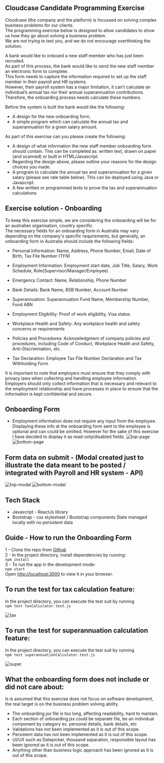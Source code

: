 ## Cloudcase Candidate Programming Exercise    

Cloudcase (the company and the platform) is focussed on solving complex business problems for our clients.  
The programming exercise below is designed to allow candidates to show us how they go about solving a business problem.  
We are not trying to test you, and we do not encourage overthinking the solution.  

A bank would like to onboard a new staff member who has just been recruited.  
As part of this process, the bank would like to send the new staff member an electronic form to complete.  
This form needs to capture the information required to set up the staff member in their payroll and HR systems.  
However, their payroll system has a major limitation, it can’t calculate an individual’s annual tax nor their annual superannuation contributions.   
Therefore, the onboarding process needs calculate these numbers.   

Before the system is built the bank would like the following:
- A design for the new onboarding form,
- A simple program which can calculate the annual tax and superannuation for a given salary amount. 

As part of this exercise can you please create the following:
* A design of what information the new staff member onboarding form should contain. This can be completed as: written text, drawn on paper (and scanned) or built in HTML/Javascript. 
* Regarding the design above, please outline your reasons for the design choices you made.
* A program to calculate the annual tax and superannuation for a given salary (please see rate table below). This can be deployed using Java or Javascript.
* A few written or programmed tests to prove the tax and superannuation calculations


## Exercise solution - Onboarding
To keep this exercise simple, we are considering the onboarding will be for an australian organisation, country specific.  
The necessary fields for an onboarding form in Australia may vary depending on the company's specific requirements, but generally, an onboarding form in Australia should include the following fields:

- Personal Information: Name, Address, Phone Number, Email, Date of Birth, Tax File Number (TFN)  

- Employment Information: Employment start date, Job Title, Salary, Work Schedule, Role(Supervisor/Manager/Employee)  

- Emergency Contact: Name, Relationship, Phone Number  

- Bank Details: Bank Name, BSB Number, Account Number  

- Superannuation: Superannuation Fund Name, Membership Number, Fund ABN  

- Employment Eligibility: Proof of work eligibility, Visa status  

- Workplace Health and Safety: Any workplace health and safety concerns or requirements  

- Policies and Procedures: Acknowledgment of company policies and procedures, including Code of Conduct, Workplace Health and Safety, Anti-Discrimination, etc.  

- Tax Declaration: Employee Tax File Number Declaration and Tax Withholding Form  

It is important to note that employers must ensure that they comply with privacy laws when collecting and handling employee information.   
Employers should only collect information that is necessary and relevant to the employment relationship and have processes in place to ensure that the information is kept confidential and secure. 

## Onboarding Form
 - Employment information does not require any input from the employee. Displaying these info at the onboarding form sent to the employee is optional and can could be omitted. However for the sake of this exercise I have decided to display it as read-only/disabled fields.
![top-page](top-page.png)
![bottom-page](bottom-page.png)

## Form data on submit - (Modal created just to illustrate the data meant to be posted / integrated with Payroll and HR system - API) 
![top-modal](top-modal.png)
![bottom-modal](bottom-modal.png)

## Tech Stack
 - Javascript - ReactJs library
 - Bootstrap - css stylesheet / Bootstrap components
 State managed locally with no persistent data
## Guide - How to run the Onboarding Form
1 - Clone the repo from [Github](https://github.com/Kryptic2020/Cloudbase-onboarding-challenge)  
2 - In the project directory, install dependencies by running:  
`npm install`  
3 - To run the app in the development mode:  
`npm start`    
Open [http://localhost:3000](http://localhost:3000) to view it in your browser.  

## To run the test for tax calculation feature:  
In the project directory, you can execute the test suit by running  
`npm test taxCalculator.test.js` 

![tax](tax.png)

## To run the test for superannuation calculation feature:  
In the project directory, you can execute the test suit by running  
`npm test superannuationCalculator.test.js` 

![super](super.png)

## What the onboarding form does not include or did not care about:
Is is assumed that this exercise does not focus on software development, the real target is on the business problem solving ability.
- The onboarding.jsx file is too long, affecting readability, hard to mantain.
- Each section of onboarding.jsx could be separate file, be an individual component by category ex. personal details, bank details, etc
- Validations has not been implemented as it is out of this scope.
- Persistent data has not been implemented as it is out of this scope.
- UI/UX such as Datepicker, thousand separation, responsible layout has been ignored as it is out of this scope.
- Anything other than business logic approach has been ignored as it is out of this scope.